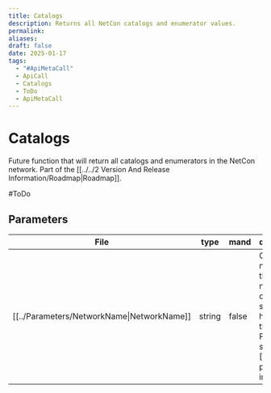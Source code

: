 ```yaml
---
title: Catalogs
description: Returns all NetCon catalogs and enumerator values.
permalink: 
aliases: 
draft: false
date: 2025-01-17
tags:
  - "#ApiMetaCall"
  - ApiCall
  - Catalogs
  - ToDo
  - ApiMetaCall
---
```

# Catalogs

Future function that will return all catalogs and enumerators in the NetCon network.
Part of the [[../../2 Version And Release Information/Roadmap|Roadmap]].

#ToDo 

## Parameters
| File                                                     | type   | mand  | description                                                                                                                                                               |
| -------------------------------------------------------- | ------ | ----- | ------------------------------------------------------------------------------------------------------------------------------------------------------------------------- |
| [[../Parameters/NetworkName\|NetworkName]] | string | false | Optional name of the network, in case the server hosts more than one. For default see [[Default parameters in the API|Default parameters in the API]]. For example `E`, `E_DQ`, `E_NRT` or `E_Plan_St`. |

